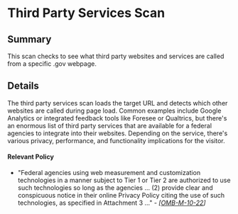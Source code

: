 # Third Party Services Scan

## Summary

This scan checks to see what third party websites and services are called from a specific .gov webpage.  

## Details 

The third party services scan loads the target URL and detects which other websites are called during page load.  Common examples include Google Analytics or integrated feedback tools like Foresee or Qualtrics, but there's an enormous list of third party services that are available for a federal agencies to integrate into their websites.  Depending on the service, there's various privacy, performance, and functionality implications for the visitor.  

#### Relevant Policy

* "Federal agencies using web measurement and customization technologies in a manner subject to Tier 1 or Tier 2 are authorized to use such technologies so long as the agencies ... (2) provide clear and conspicuous notice in their online Privacy Policy citing the use of such technologies, as specified in Attachment 3 ..." - _[[OMB-M-10-22](https://obamawhitehouse.archives.gov/sites/default/files/omb/assets/memoranda_2010/m10-22.pdf)]_
